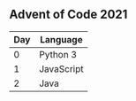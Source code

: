Advent of Code 2021
-

| Day | Language |
| --- | -------- |
|  0  | Python 3 |
|  1  | JavaScript |
|  2  | Java |